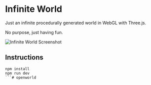 # Infinite World

Just an infinite procedurally generated world in WebGL with Three.js.

No purpose, just having fun.

![Infinite World Screenshot](public/social/share-1200x630.png?raw=true "Infinite World Screenshot")

## Instructions

```
npm install
npm run dev
```#   o p e n w o r l d  
 